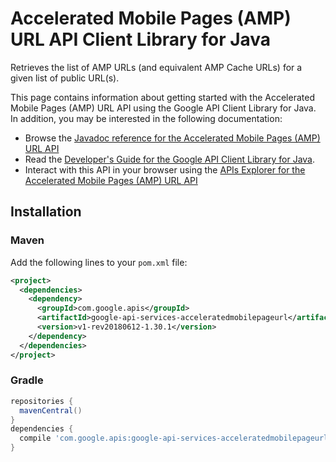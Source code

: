 # Accelerated Mobile Pages (AMP) URL API Client Library for Java

Retrieves the list of AMP URLs (and equivalent AMP Cache URLs) for a given list of public URL(s).


This page contains information about getting started with the Accelerated Mobile Pages (AMP) URL API
using the Google API Client Library for Java. In addition, you may be interested
in the following documentation:

* Browse the [Javadoc reference for the Accelerated Mobile Pages (AMP) URL API][javadoc]
* Read the [Developer's Guide for the Google API Client Library for Java][google-api-client].
* Interact with this API in your browser using the [APIs Explorer for the Accelerated Mobile Pages (AMP) URL API][api-explorer]

## Installation

### Maven

Add the following lines to your `pom.xml` file:

```xml
<project>
  <dependencies>
    <dependency>
      <groupId>com.google.apis</groupId>
      <artifactId>google-api-services-acceleratedmobilepageurl</artifactId>
      <version>v1-rev20180612-1.30.1</version>
    </dependency>
  </dependencies>
</project>
```

### Gradle

```gradle
repositories {
  mavenCentral()
}
dependencies {
  compile 'com.google.apis:google-api-services-acceleratedmobilepageurl:v1-rev20180612-1.30.1'
}
```

[javadoc]: https://googleapis.dev/java/google-api-services-acceleratedmobilepageurl/latest/index.html
[google-api-client]: https://github.com/googleapis/google-api-java-client/
[api-explorer]: https://developers.google.com/apis-explorer/#p/abusiveexperiencereport/v1/
